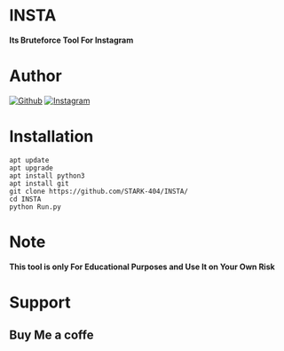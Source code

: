 # INSTA
**Its Bruteforce Tool For Instagram**
# Author 

<a href="https://github.com/STARK-404/"><img title="Github" src="https://img.shields.io/badge/STARK-404-blue?style=for-the-badge&logo=github"></a>
[![Instagram](https://img.shields.io/badge/INSTAGRAM-FOLLOW-green?style=for-the-badge&logo=instagram)](https://instagram.com/mr_lalu_1232?igshid=YmMyMTA2M2Y=)

# Installation 

```
apt update 
apt upgrade 
apt install python3 
apt install git
git clone https://github.com/STARK-404/INSTA/
cd INSTA
python Run.py
```
# Note
**This tool is only For Educational Purposes and Use It on Your Own Risk**
# Support 
## Buy Me a  coffe
